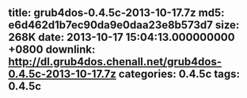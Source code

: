 title: grub4dos-0.4.5c-2013-10-17.7z
md5: e6d462d1b7ec90da9e0daa23e8b573d7
size: 268K
date: 2013-10-17 15:04:13.000000000 +0800
downlink: http://dl.grub4dos.chenall.net/grub4dos-0.4.5c-2013-10-17.7z
categories: 0.4.5c
tags: 0.4.5c
---


